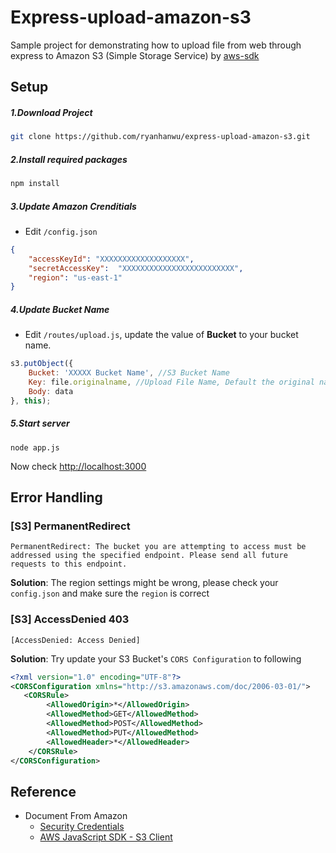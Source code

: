 Express-upload-amazon-s3
========================

Sample project for demonstrating how to upload file from web through express to Amazon S3 (Simple Storage Service) by [aws-sdk](https://github.com/aws/aws-sdk-js)

## Setup
##### 1.Download Project
```bash
git clone https://github.com/ryanhanwu/express-upload-amazon-s3.git
```
##### 2.Install required packages
```bash
npm install
```

##### 3.Update Amazon Crenditials

* Edit ```/config.json```

```json
{
    "accessKeyId": "XXXXXXXXXXXXXXXXXXX",
    "secretAccessKey": 	"XXXXXXXXXXXXXXXXXXXXXXXXX",
    "region": "us-east-1"
}
```

##### 4.Update Bucket Name

* Edit ```/routes/upload.js```, update the value of **Bucket** to your bucket name.

```javascript
s3.putObject({
    Bucket: 'XXXXX Bucket Name', //S3 Bucket Name
    Key: file.originalname, //Upload File Name, Default the original name
    Body: data
}, this);
```

##### 5.Start server
	node app.js

Now check [http://localhost:3000](http://localhost:3000)


## Error Handling

### [S3] PermanentRedirect

```
PermanentRedirect: The bucket you are attempting to access must be addressed using the specified endpoint. Please send all future requests to this endpoint.
```

**Solution**: The region settings might be wrong, please check your ```config.json``` and make sure the ```region``` is correct

### [S3] AccessDenied 403 

```
[AccessDenied: Access Denied]
```

**Solution**: Try update your S3 Bucket's ```CORS Configuration``` to following

```xml
<?xml version="1.0" encoding="UTF-8"?>
<CORSConfiguration xmlns="http://s3.amazonaws.com/doc/2006-03-01/">
   <CORSRule>
        <AllowedOrigin>*</AllowedOrigin>
        <AllowedMethod>GET</AllowedMethod>
        <AllowedMethod>POST</AllowedMethod>
        <AllowedMethod>PUT</AllowedMethod>
        <AllowedHeader>*</AllowedHeader>
    </CORSRule>
</CORSConfiguration>
```

## Reference

* Document From Amazon
  * [Security Credentials](https://console.aws.amazon.com/iam/home?#security_credential)
  * [AWS JavaScript SDK - S3 Client](http://docs.aws.amazon.com/AWSJavaScriptSDK/latest/AWS/S3.html#putObject-property)

